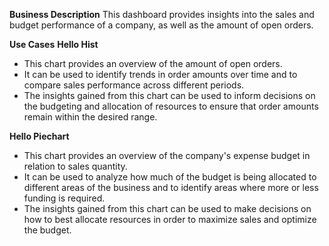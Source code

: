 **Business Description**
This dashboard provides insights into the sales and budget performance of a company, as well as the amount of open orders.

**Use Cases**
**Hello Hist**
- This chart provides an overview of the amount of open orders. 
- It can be used to identify trends in order amounts over time and to compare sales performance across different periods.
- The insights gained from this chart can be used to inform decisions on the budgeting and allocation of resources to ensure that order amounts remain within the desired range.

**Hello Piechart**
- This chart provides an overview of the company's expense budget in relation to sales quantity. 
- It can be used to analyze how much of the budget is being allocated to different areas of the business and to identify areas where more or less funding is required. 
- The insights gained from this chart can be used to make decisions on how to best allocate resources in order to maximize sales and optimize the budget.